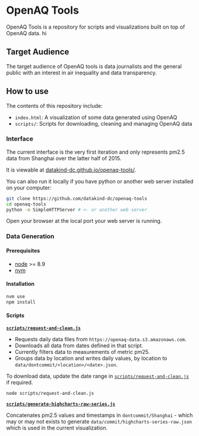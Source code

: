 # OpenAQ Tools

OpenAQ Tools is a repository for scripts and visualizations built on top of OpenAQ data. hi

## Target Audience

The target audience of OpenAQ tools is data journalists and the general public with an interest in air inequality and data transparency.

## How to use

The contents of this repository include:

* `index.html`: A visualization of some data generated using OpenAQ
* `scripts/`: Scripts for downloading, cleaning and managing OpenAQ data

### Interface

The current interface is the very first iteration and only represents pm2.5 data from Shanghai over the latter half of 2015.

It is viewable at [datakind-dc.github.io/openaq-tools/](https://datakind-dc.github.io/openaq-tools/).

You can also run it locally if you have python or another web server installed on your computer:

```bash
git clone https://github.com/datakind-dc/openaq-tools
cd openaq-tools
python -m SimpleHTTPServer # <- or another web server
```

Open your browser at the local port your web server is running.

### Data Generation

#### Prerequisites

* [node](https://nodejs.org/en/) >= 8.9
* [nvm](https://github.com/creationix/nvm)

#### Installation

```bash
nvm use
npm install
```

#### Scripts

**[`scripts/request-and-clean.js`](./scripts/request-and-clean.js)**

* Requests daily data files from `https://openaq-data.s3.amazonaws.com`.
* Downloads all data from dates defined in that script.
* Currently filters data to measurements of metric pm25.
* Groups data by location and writes daily values, by location to `data/dontcommit/<location>/<date>.json`.

To download data, update the date range in [`scripts/request-and-clean.js`](./scripts/request-and-clean.js) if required.

```bash
node scripts/request-and-clean.js
```

**[`scripts/generate-highcharts-raw-series.js`](./scripts/generate-highcharts-raw-series.js)**

Concatenates pm2.5 values and timestamps in `dontcommit/Shanghai` - which may or may not exists to generate `data/commit/highcharts-series-raw.json` which is used in the current visualization.

